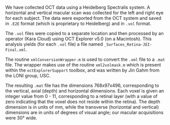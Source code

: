 We have collected OCT data using a Heidelberg Spectralis system. A horizontal and vertical macular scan was collected for the left and right eye for each subject. The data were exported from the OCT system and saved in `.E2E` format (which is proprietary to Heidelberg) and in `.vol` format.

The `.vol` files were copied to a separate location and then processed by an operator (Kara Cloud) using OCT Explorer v5.0 (on a Macintosh). This analysis yields (for each `.vol` file) a file named `_Surfaces_Retina-JEI-Final.xml`.

The routine `xmlConversionWrapper.m` is used to convert the `.xml` file to a `.mat` file. The wrapper makes use of the routine `xml2volmask.m` which is present within the `octExplorerSupport` toolbox, and was written by Jin Gahm from the LONI group, USC.

The resulting `.mat` file has the dimensions 768x97x496, corresponding to the vertical, axial (depth) and horizontal diimensions. Each voxel is given an integer value from 0 - 11, corresponding to a retinal layer (with a value of zero indicating that the voxel does not reside within the retina). The depth dimension is in units of mm, while the transverse (horizontal and vertical) dimensions are in units of degrees of visual angle; our macular acquisitions were 30° wide.
